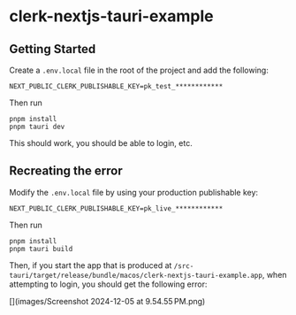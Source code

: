 # clerk-nextjs-tauri-example

## Getting Started

Create a `.env.local` file in the root of the project and add the following:

```
NEXT_PUBLIC_CLERK_PUBLISHABLE_KEY=pk_test_************
```

Then run

```
pnpm install
pnpm tauri dev
```

This should work, you should be able to login, etc.

## Recreating the error

Modify the `.env.local` file by using your production publishable key:

```
NEXT_PUBLIC_CLERK_PUBLISHABLE_KEY=pk_live_************
```

Then run

```
pnpm install
pnpm tauri build
```

Then, if you start the app that is produced at `/src-tauri/target/release/bundle/macos/clerk-nextjs-tauri-example.app`, when attempting to login, you should get the following error:

[](images/Screenshot 2024-12-05 at 9.54.55 PM.png)
